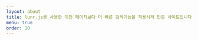 ```yaml
---
layout: about
title: lunr.js를 사용한 이전 페이지보다 더 빠른 검색기능을 적용시켜 만든 사이트입니다.
menu: true
order: 10
---
```







